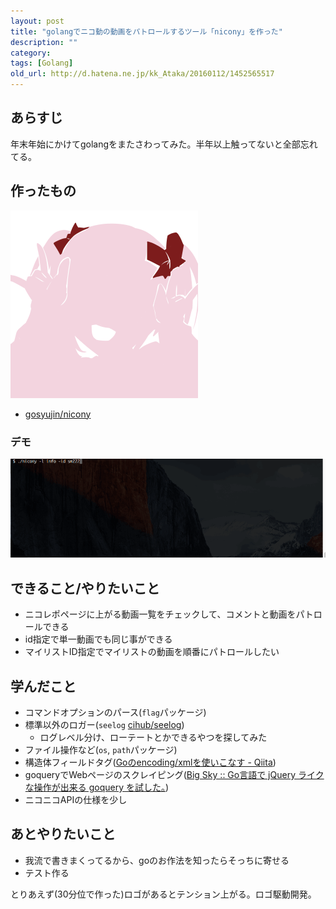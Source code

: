 ```yaml
---
layout: post
title: "golangでニコ動の動画をパトロールするツール「nicony」を作った"
description: ""
category: 
tags: [Golang]
old_url: http://d.hatena.ne.jp/kk_Ataka/20160112/1452565517
---
```


## あらすじ

年末年始にかけてgolangをまたさわってみた。半年以上触ってないと全部忘れてる。

## 作ったもの

![](https://raw.githubusercontent.com/gosyujin/nicony/master/img/logo.png)

- [gosyujin/nicony](https://github.com/gosyujin/nicony)

### デモ

![](https://raw.githubusercontent.com/gosyujin/nicony/master/img/demo.gif)

## できること/やりたいこと

- ニコレポページに上がる動画一覧をチェックして、コメントと動画をパトロールできる
- id指定で単一動画でも同じ事ができる
- マイリストID指定でマイリストの動画を順番にパトロールしたい

## 学んだこと

- コマンドオプションのパース(`flag`パッケージ)
- 標準以外のロガー(`seelog` [cihub/seelog](https://github.com/cihub/seelog))
    - ログレベル分け、ローテートとかできるやつを探してみた
- ファイル操作など(`os`, `path`パッケージ)
- 構造体フィールドタグ([Goのencoding/xmlを使いこなす - Qiita](http://qiita.com/ono_matope/items/70080cc33b75152c5c2a#%E6%A7%8B%E9%80%A0%E4%BD%93%E3%83%95%E3%82%A3%E3%83%BC%E3%83%AB%E3%83%89%E3%82%BF%E3%82%B0))
- goqueryでWebページのスクレイピング([Big Sky :: Go言語で jQuery ライクな操作が出来る goquery を試した。](http://mattn.kaoriya.net/software/lang/go/20120914184828.htm))
- ニコニコAPIの仕様を少し

## あとやりたいこと

- 我流で書きまくってるから、goのお作法を知ったらそっちに寄せる
- テスト作る

とりあえず(30分位で作った)ロゴがあるとテンション上がる。ロゴ駆動開発。
